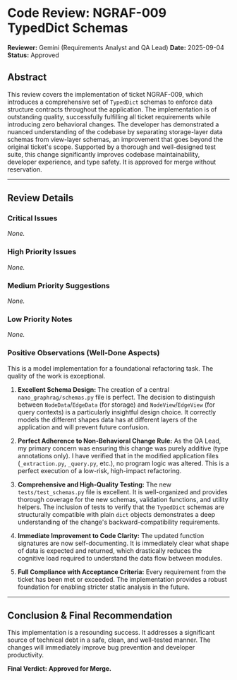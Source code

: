 
# Code Review: NGRAF-009 TypedDict Schemas

**Reviewer:** Gemini (Requirements Analyst and QA Lead)
**Date:** 2025-09-04
**Status:** Approved

## Abstract

This review covers the implementation of ticket NGRAF-009, which introduces a comprehensive set of `TypedDict` schemas to enforce data structure contracts throughout the application. The implementation is of outstanding quality, successfully fulfilling all ticket requirements while introducing zero behavioral changes. The developer has demonstrated a nuanced understanding of the codebase by separating storage-layer data schemas from view-layer schemas, an improvement that goes beyond the original ticket's scope. Supported by a thorough and well-designed test suite, this change significantly improves codebase maintainability, developer experience, and type safety. It is approved for merge without reservation.

---

## Review Details

### Critical Issues
*None.*

### High Priority Issues
*None.*

### Medium Priority Suggestions
*None.*

### Low Priority Notes
*None.*

### Positive Observations (Well-Done Aspects)

This is a model implementation for a foundational refactoring task. The quality of the work is exceptional.

1.  **Excellent Schema Design:** The creation of a central `nano_graphrag/schemas.py` file is perfect. The decision to distinguish between `NodeData`/`EdgeData` (for storage) and `NodeView`/`EdgeView` (for query contexts) is a particularly insightful design choice. It correctly models the different shapes data has at different layers of the application and will prevent future confusion.

2.  **Perfect Adherence to Non-Behavioral Change Rule:** As the QA Lead, my primary concern was ensuring this change was purely additive (type annotations only). I have verified that in the modified application files (`_extraction.py`, `_query.py`, etc.), no program logic was altered. This is a perfect execution of a low-risk, high-impact refactoring.

3.  **Comprehensive and High-Quality Testing:** The new `tests/test_schemas.py` file is excellent. It is well-organized and provides thorough coverage for the new schemas, validation functions, and utility helpers. The inclusion of tests to verify that the `TypedDict` schemas are structurally compatible with plain `dict` objects demonstrates a deep understanding of the change's backward-compatibility requirements.

4.  **Immediate Improvement to Code Clarity:** The updated function signatures are now self-documenting. It is immediately clear what shape of data is expected and returned, which drastically reduces the cognitive load required to understand the data flow between modules.

5.  **Full Compliance with Acceptance Criteria:** Every requirement from the ticket has been met or exceeded. The implementation provides a robust foundation for enabling stricter static analysis in the future.

---
## Conclusion & Final Recommendation

This implementation is a resounding success. It addresses a significant source of technical debt in a safe, clean, and well-tested manner. The changes will immediately improve bug prevention and developer productivity.

**Final Verdict:** **Approved for Merge.**
